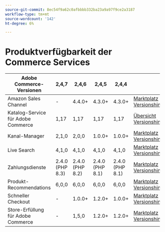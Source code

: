 ```yaml
---
source-git-commit: 8ec54f9a62c0afbbbb332ba23a9a97f9ce2a3187
workflow-type: tm+mt
source-wordcount: '142'
ht-degree: 6%

---
```

# Produktverfügbarkeit der Commerce Services


<table style="table-layout:auto">
  <thead>
    <tr>
      <th>Adobe Commerce-Versionen</th>
      <th>2,4,7</th>
      <th>2,4,6</th>
      <th>2,4,5</th>
      <th>2,4,4</th>
      <th></th>
    </tr>
  </thead>
  <tbody>
      <tr>
          <td>Amazon Sales Channel</td>
          <td>-</td>
          <td>4.4.0+</td>
          <td>4.3.0+</td>
          <td>4.3.0+</td>
          <td>
              <a href="https://commercemarketplace.adobe.com/magento-module-amazon.html">Marktplatz</a><br/>
              <a href="https://experienceleague.adobe.com/docs/commerce-channels/amazon/release-notes.html">Versionshinweise</a><br/>
          </td>
      </tr>
      <tr>
          <td>Katalog-Service für Adobe Commerce</td>
          <td>1,17</td>
          <td>1,17</td>
          <td>1,17</td>
          <td>1,17</td>
          <td>
              <a href="https://experienceleague.adobe.com/docs/commerce-merchant-services/catalog-service/guide-overview.html">Übersicht</a><br/>
              <a href="https://experienceleague.adobe.com/docs/commerce-merchant-services/catalog-service/release-notes.html">Versionshinweise</a><br/>
          </td>
      </tr>
      <tr>
          <td>Kanal-Manager</td>
          <td>2,1,0</td>
          <td>2,0,0</td>
          <td>1.0.0+</td>
          <td>1.0.0+</td>
          <td>
              <a href="https://commercemarketplace.adobe.com/magento-channel-manager.html">Marktplatz</a><br/>
              <a href="https://experienceleague.adobe.com/docs/commerce-channels/channel-manager/release-notes.html">Versionshinweise</a><br/>
          </td>
      </tr>
      <tr>
          <td>Live Search</td>
          <td>4,1,0</td>
          <td>4,1,0</td>
          <td>4,1,0</td>
          <td>4,1,0</td>
          <td>
              <a href="https://commercemarketplace.adobe.com/magento-live-search.html">Marktplatz</a><br/>
              <a href="https://experienceleague.adobe.com/docs/commerce-merchant-services/live-search/release-notes.html">Versionshinweise</a><br/>
          </td>
      </tr>
      <tr>
          <td>Zahlungsdienste</td>
          <td>2.4.0 (PHP 8.3)</td>
          <td>2.4.0 (PHP 8.2)</td>
          <td>2.4.0 (PHP 8.1)</td>
          <td>2.4.0 (PHP 8.1)</td>
          <td>
              <a href="https://commercemarketplace.adobe.com/magento-payment-services.html">Marktplatz</a><br/>
              <a href="https://experienceleague.adobe.com/docs/commerce-merchant-services/payment-services/release-notes.html">Versionshinweise</a><br/>
          </td>
      </tr>
      <tr>
          <td>Produkt-Recommendations</td>
          <td>6,0,0</td>
          <td>6,0,0</td>
          <td>6,0,0</td>
          <td>6,0,0</td>
          <td>
              <a href="https://commercemarketplace.adobe.com/magento-product-recommendations.html">Marktplatz</a><br/>
              <a href="https://experienceleague.adobe.com/docs/commerce-merchant-services/product-recommendations/release-notes.html">Versionshinweise</a><br/>
          </td>
      </tr>
      <tr>
          <td>Schneller Checkout</td>
          <td>-</td>
          <td>1.0.0+</td>
          <td>1.2.0+</td>
          <td>1.0.0+</td>
          <td>
              <a href="https://commercemarketplace.adobe.com/magento-quick-checkout.html">Marktplatz</a><br/>
              <a href="https://experienceleague.adobe.com/docs/commerce-merchant-services/product-recommendations/release-notes.html">Versionshinweise</a><br/>
          </td>
      </tr>
      <tr>
          <td>Store-Erfüllung für Adobe Commerce</td>
          <td>-</td>
          <td>1,5,0</td>
          <td>1.2.0+</td>
          <td>1.2.0+</td>
          <td>
              <a href="https://commercemarketplace.adobe.com/store-fulfillment-magento-walmart.html">Marktplatz</a><br/>
              <a href="https://experienceleague.adobe.com/docs/commerce-merchant-services/store-fulfillment/release-notes.html">Versionshinweise</a><br/>
          </td>
      </tr>
  </tbody>
</table>
